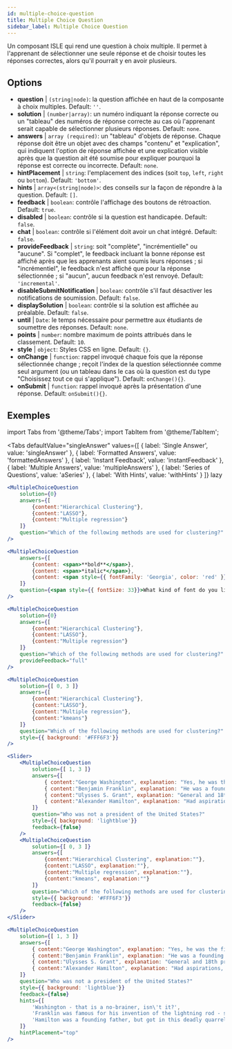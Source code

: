 ```yaml
---
id: multiple-choice-question 
title: Multiple Choice Question
sidebar_label: Multiple Choice Question
---
```


Un composant ISLE qui rend une question à choix multiple. Il permet à l'apprenant de sélectionner une seule réponse et de choisir toutes les réponses correctes, alors qu'il pourrait y en avoir plusieurs.

## Options

* __question__ | `(string|node)`: la question affichée en haut de la composante à choix multiples. Default: `''`.
* __solution__ | `(number|array)`: un numéro indiquant la réponse correcte ou un "tableau" des numéros de réponse correcte au cas où l'apprenant serait capable de sélectionner plusieurs réponses. Default: `none`.
* __answers__ | `array (required)`: un "tableau" d'objets de réponse. Chaque réponse doit être un objet avec des champs "contenu" et "explication", qui indiquent l'option de réponse affichée et une explication visible après que la question ait été soumise pour expliquer pourquoi la réponse est correcte ou incorrecte. Default: `none`.
* __hintPlacement__ | `string`: l'emplacement des indices (soit `top`, `left`, `right` ou `bottom`). Default: `'bottom'`.
* __hints__ | `array<(string|node)>`: des conseils sur la façon de répondre à la question. Default: `[]`.
* __feedback__ | `boolean`: contrôle l'affichage des boutons de rétroaction. Default: `true`.
* __disabled__ | `boolean`: contrôle si la question est handicapée. Default: `false`.
* __chat__ | `boolean`: contrôle si l'élément doit avoir un chat intégré. Default: `false`.
* __provideFeedback__ | `string`: soit "complète", "incrémentielle" ou "aucune". Si "complet", le feedback incluant la bonne réponse est affiché après que les apprenants aient soumis leurs réponses ; si "incrémentiel", le feedback n'est affiché que pour la réponse sélectionnée ; si "aucun", aucun feedback n'est renvoyé. Default: `'incremental'`.
* __disableSubmitNotification__ | `boolean`: contrôle s'il faut désactiver les notifications de soumission. Default: `false`.
* __displaySolution__ | `boolean`: contrôle si la solution est affichée au préalable. Default: `false`.
* __until__ | `Date`: le temps nécessaire pour permettre aux étudiants de soumettre des réponses. Default: `none`.
* __points__ | `number`: nombre maximum de points attribués dans le classement. Default: `10`.
* __style__ | `object`: Styles CSS en ligne. Default: `{}`.
* __onChange__ | `function`: rappel invoqué chaque fois que la réponse sélectionnée change ; reçoit l'index de la question sélectionnée comme seul argument (ou un tableau dans le cas où la question est du type "Choisissez tout ce qui s'applique"). Default: `onChange(){}`.
* __onSubmit__ | `function`: rappel invoqué après la présentation d'une réponse. Default: `onSubmit(){}`.


## Exemples

import Tabs from '@theme/Tabs';
import TabItem from '@theme/TabItem';

<Tabs
    defaultValue="singleAnswer"
    values={[
        { label: 'Single Answer', value: 'singleAnswer' },
        { label: 'Formatted Answers', value: 'formattedAnswers' },
        { label: 'Instant Feedback', value: 'instantFeedback' },
        { label: 'Multiple Answers', value: 'multipleAnswers' },
        { label: 'Series of Questions', value: 'aSeries' },
        { label: 'With Hints', value: 'withHints' }
    ]}
    lazy
>

<TabItem value="singleAnswer">

```jsx live
<MultipleChoiceQuestion
    solution={0}
    answers={[
        {content:"Hierarchical Clustering"},
        {content:"LASSO"},
        {content:"Multiple regression"}
    ]}
    question="Which of the following methods are used for clustering?"
/>
```

</TabItem>

<TabItem value="formattedAnswers" >

```jsx live
<MultipleChoiceQuestion
    answers={[
        {content: <span>**bold**</span>},
        {content: <span>*italic*</span>},
        {content: <span style={{ fontFamily: 'Georgia', color: 'red' }}>styled</span>}
    ]}
    question={<span style={{ fontSize: 33}}>What kind of font do you like the most?</span>}
/>
```

</TabItem>

<TabItem value="instantFeedback">

```jsx live
<MultipleChoiceQuestion
    solution={0}
    answers={[
        {content:"Hierarchical Clustering"},
        {content:"LASSO"},
        {content:"Multiple regression"}
    ]}
    question="Which of the following methods are used for clustering?"
    provideFeedback="full"
/>
```

</TabItem>

<TabItem value="multipleAnswers">

```jsx live
<MultipleChoiceQuestion
    solution={[ 0, 3 ]}
    answers={[
        {content:"Hierarchical Clustering"},
        {content:"LASSO"},
        {content:"Multiple regression"},
        {content:"kmeans"}
    ]}
    question="Which of the following methods are used for clustering?"
    style={{ background: '#FFF6F3'}}
/>
```

</TabItem>

<TabItem value="aSeries">

```jsx live
<Slider>
    <MultipleChoiceQuestion
        solution={[ 1, 3 ]}
        answers={[
            { content:"George Washington", explanation: "Yes, he was the first president." },
            { content:"Benjamin Franklin", explanation: "He was a founding father."},
            { content:"Ulysses S. Grant", explanation: "General and 18th president." },
            { content:"Alexander Hamilton", explanation: "Had aspirations, but died in a duel." }
        ]}
        question="Who was not a president of the United States?"
        style={{ background: 'lightblue'}}
        feedback={false}
    />
    <MultipleChoiceQuestion
        solution={[ 0, 3 ]}
        answers={[
            {content:"Hierarchical Clustering", explanation:""},
            {content:"LASSO", explanation:""},
            {content:"Multiple regression", explanation:""},
            {content:"kmeans", explanation:""}
        ]}
        question="Which of the following methods are used for clustering?"
        style={{ background: '#FFF6F3'}}
        feedback={false}
    />
</Slider>
```

</TabItem>

<TabItem value="withHints">

```jsx live
<MultipleChoiceQuestion
    solution={[ 1, 3 ]}
    answers={[
        { content:"George Washington", explanation: "Yes, he was the first president." },
        { content:"Benjamin Franklin", explanation: "He was a founding father."},
        { content:"Ulysses S. Grant", explanation: "General and 18th president." },
        { content:"Alexander Hamilton", explanation: "Had aspirations, but died in a duel." }
    ]}
    question="Who was not a president of the United States?"
    style={{ background: 'lightblue'}}
    feedback={false}
    hints={[
        'Washington - that is a no-brainer, isn\'t it?',
        'Franklin was famous for his invention of the lightning rod - so why become more?',
        'Hamilton was a founding father, but got in this deadly quarrel with Aaron Burr.',
    ]}
    hintPlacement="top"
/>
```

</TabItem>

</Tabs>
